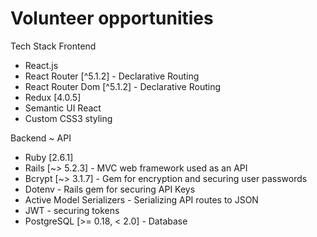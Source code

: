 # Volunteer opportunities 

Tech Stack
Frontend

* React.js
* React Router [^5.1.2] - Declarative Routing
* React Router Dom [^5.1.2] - Declarative Routing
* Redux [4.0.5]
* Semantic UI React
* Custom CSS3 styling

Backend ~ API

* Ruby [2.6.1]
* Rails [~> 5.2.3] - MVC web framework used as an API
* Bcrypt [~> 3.1.7] - Gem for encryption and securing user passwords
* Dotenv - Rails gem for securing API Keys
* Active Model Serializers - Serializing API routes to JSON
* JWT - securing tokens
* PostgreSQL [>= 0.18, < 2.0] - Database
